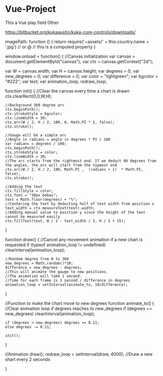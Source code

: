 # Vue-Project
This a Vue play field
Other

https://bitbucket.org/kukaaustin/kuka-core-controls/downloads/

imagePath: function () {
  return require('~assets/' + this.country.name + '.jpg') // or @ // this is  a computed property
}


window.onload = function() {
  //Canvas initialization
  var canvas = document.getElementById("canvas");
  var ctx = canvas.getContext("2d");
  
  var W = canvas.width;
  var H = canvas.height;
  var degrees = 0;
  var new_degrees = 0;
  var difference = 0;
  var color = "lightgreen";
  var bgcolor = "#222";
  var text;
  var animation_loop, redraw_loop;
  
  function init() {
    //Clear the canvas every time a chart is drawn
    ctx.clearRect(0,0,W,H);
    
    //Background 360 degree arc
    ctx.beginPath();
    ctx.strokeStyle = bgcolor;
    ctx.lineWidth = 30;
    ctx.arc(W / 2, H / 2, 100, 0, Math.PI * 2, false);
    ctx.stroke();
    
    //Gauge will be a simple arc
    //Angle in radians = angle in degrees * PI / 180
    var radians = degrees / 100;
    ctx.beginPath();
    ctx.strokeStyle = color;
    ctx.lineWidth = 30;
    //The arc starts from the rightmost end. If we deduct 90 degrees from the angles, the arc will start from the topmost end
    ctx.arc(W / 2, H / 2, 100, Math.PI ,  (radians + 1)  * Math.PI, false);
    ctx.stroke();
    
    //Adding the text
    ctx.fillStyle = color;
    ctx.font = "50px bebas";
    text = Math.floor(degrees) + "%";
    //Centering the text by deducting half of text width from position x
    text_width = ctx.measureText(text).width;
    //Adding manual value to position y since the height of the text cannot be measured easily
    ctx.fillText(text, W / 2 - text_width / 2, H / 2 + 15);
  }
  
  function draw() {
    //Cancel any movement animation if a new chart is requested
    if (typeof animation_loop != undefined) clearInterval(animation_loop);
    
    //Random degree from 0 to 360
    new_degrees = Math.random()*10;
    difference = new_degrees - degrees;
    //This will animate the gauge to new positions.
    //The animation will take 1 second.
    //Time for each frame is 1 second / difference in degrees
    animation_loop = setInterval(animate_to, 10/difference); 
  }
  
  //Function to make the chart move to new degrees
  function animate_to() {
    //Clear animation loop if degrees reaches to new_degrees
    if (degrees == new_degrees) clearInterval(animation_loop);
    
    if (degrees < new_degrees) degrees += 0.11;
    else degrees -= 0.11;
    
    init();
  }
  
  //Animation
  draw();
  redraw_loop = setInterval(draw, 4000); //Draw a new shart every 2 seconds
  
}
